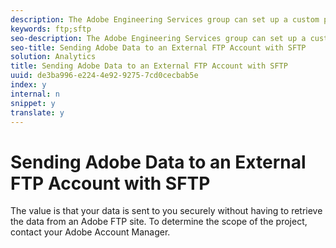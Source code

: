 ```yaml
---
description: The Adobe Engineering Services group can set up a custom project to redirect your data to an external FTP account using SFTP.
keywords: ftp;sftp
seo-description: The Adobe Engineering Services group can set up a custom project to redirect your data to an external FTP account using SFTP.
seo-title: Sending Adobe Data to an External FTP Account with SFTP
solution: Analytics
title: Sending Adobe Data to an External FTP Account with SFTP
uuid: de3ba996-e224-4e92-9275-7cd0cecbab5e
index: y
internal: n
snippet: y
translate: y
---
```


# Sending Adobe Data to an External FTP Account with SFTP

The value is that your data is sent to you securely without having to retrieve the data from an Adobe FTP site. To determine the scope of the project, contact your Adobe Account Manager. 
